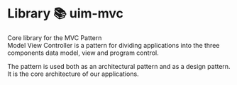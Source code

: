 # Library 📚 uim-mvc

Core library for the MVC Pattern  
Model View Controller is a pattern for dividing applications into the three components data model, view and program control.

The pattern is used both as an architectural pattern and as a design pattern. It is the core architecture of our applications.
